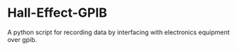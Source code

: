 # Hall-Effect-GPIB
A python script for recording data by interfacing with electronics equipment over gpib.
